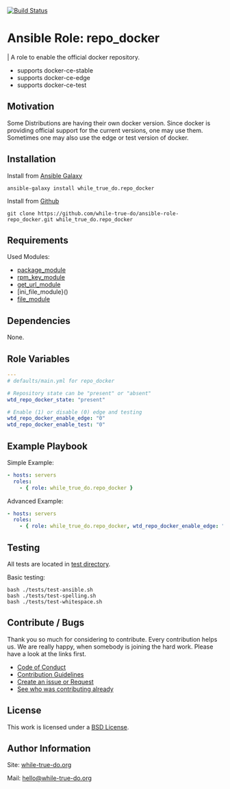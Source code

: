 [![Build Status](https://travis-ci.org/while-true-do/ansible-role-repo_docker.svg?branch=master)](https://travis-ci.org/while-true-do/ansible-role-repo_docker)

# Ansible Role: repo_docker
| A role to enable the official docker repository.

- supports docker-ce-stable
- supports docker-ce-edge
- supports docker-ce-test

## Motivation

Some Distributions are having their own docker version. Since docker is providing official support for the current versions, one may use them. Sometimes one may also use the edge or test version of docker.

## Installation

Install from [Ansible Galaxy](https://galaxy.ansible.com/while_true_do/repo_docker)

```
ansible-galaxy install while_true_do.repo_docker
```

Install from [Github](https://github.com/while-true-do/ansible-role-repo_docker)

```
git clone https://github.com/while-true-do/ansible-role-repo_docker.git while_true_do.repo_docker
```

## Requirements

Used Modules:

- [package_module]()
- [rpm_key_module]()
- [get_url_module]()
- [ini_file_module}()
- [file_module]()

## Dependencies

None.

## Role Variables

```yaml
---
# defaults/main.yml for repo_docker

# Repository state can be "present" or "absent"
wtd_repo_docker_state: "present"

# Enable (1) or disable (0) edge and testing
wtd_repo_docker_enable_edge: "0"
wtd_repo_docker_enable_test: "0"
```

## Example Playbook

Simple Example:

```yaml
- hosts: servers
  roles:
    - { role: while_true_do.repo_docker }
```

Advanced Example:

```yaml
- hosts: servers
  roles:
    - { role: while_true_do.repo_docker, wtd_repo_docker_enable_edge: "1" }
```

## Testing

All tests are located in [test directory](./tests/).

Basic testing:

```
bash ./tests/test-ansible.sh
bash ./tests/test-spelling.sh
bash ./tests/test-whitespace.sh
```

## Contribute / Bugs

Thank you so much for considering to contribute. Every contribution helps us.
We are really happy, when somebody is joining the hard work. Please have a look
at the links first.

-   [Code of Conduct](./docs/CODE_OF_CONDUCT.md)
-   [Contribution Guidelines](./docs/CONTRIBUTING.md)
-   [Create an issue or Request](https://github.com/while-true-do/ansible-role-repo_docker/issues)
-   [See who was contributing already](https://github.com/while-true-do/ansible-role-repo_docker/graphs/contributors)

## License

This work is licensed under a [BSD License](https://opensource.org/licenses/BSD-3-Clause).

## Author Information

Site: [while-true-do.org](https://while-true-do.org)

Mail: [hello@while-true-do.org](mailto:hello@while-true-do.org)
